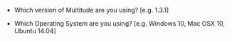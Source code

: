 * Which version of Multitude are you using? [e.g. 1.3.1]

* Which Operating System are you using? [e.g. Windows 10, Mac OSX 10, Ubuntu 14.04]
